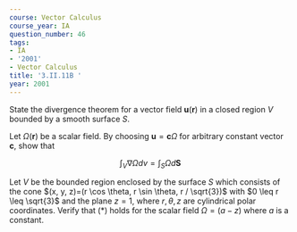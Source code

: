 ```yaml
---
course: Vector Calculus
course_year: IA
question_number: 46
tags:
- IA
- '2001'
- Vector Calculus
title: '3.II.11B '
year: 2001
---
```



State the divergence theorem for a vector field $\mathbf{u}(\mathbf{r})$ in a closed region $V$ bounded by a smooth surface $S$.

Let $\Omega(\mathbf{r})$ be a scalar field. By choosing $\mathbf{u}=\mathbf{c} \Omega$ for arbitrary constant vector $\mathbf{c}$, show that

$$\int_{V} \nabla \Omega d v=\int_{S} \Omega d \mathbf{S}$$

Let $V$ be the bounded region enclosed by the surface $S$ which consists of the cone $(x, y, z)=(r \cos \theta, r \sin \theta, r / \sqrt{3})$ with $0 \leq r \leq \sqrt{3}$ and the plane $z=1$, where $r, \theta, z$ are cylindrical polar coordinates. Verify that $(*)$ holds for the scalar field $\Omega=(a-z)$ where $a$ is a constant.